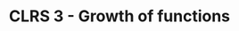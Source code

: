 ---
title: "CLRS 3 - Growth of functions"
published: true
morea_id: reading-cormen-3
morea_summary: "Asymptotic notation, standard notation, and common functions."
morea_type: reading
morea_sort_order: 8
morea_url: http://mitpress.mit.edu/books/introduction-algorithms
morea_labels:
 - Textbook
 - 22 pages
---